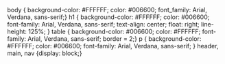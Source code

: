 body { background-color: #FFFFFF;
	  color: #006600;
	  font_family: Arial, Verdana, sans-serif;}
h1	{ background-color: #FFFFFF;
	  color: #006600;
	  font-family: Arial, Verdana, sans-serif;
	  text-align: center;
	  float: right;
	  line-height: 125%; }
table { background-color: #006600;
	  color: #FFFFFF;
	  font-family: Arial, Verdana, sans-serif; 
	  border = 2;}
p {	background-color: #FFFFFF;
	color: #006600;
	font-family: Arial, Verdana, sans-serif; }
header, main, nav {display: block;}
